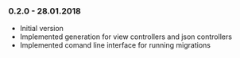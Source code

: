 ### 0.2.0 - 28.01.2018

* Initial version
* Implemented generation for view controllers and json controllers
* Implemented comand line interface for running migrations